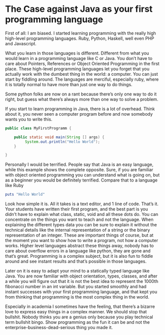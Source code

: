 # The Case against Java as your first programming language

First of all: I am biased. I started learning programming with the really high high-level programming languages. Ruby, Python, Haskell, well even PHP and Javascript. 

What you learn in those languages is different. Different from what you would learn in a programming language like C or Java. You don’t have to care about Pointers, References or Object Oriented Programming in the first place. These high-level programming languages let you forget that you actually work with the dumbest thing in the world: a computer. You can just start by fiddling around. The languages are merciful, especially ruby, where it is totally normal to have more than just one way to do things.

Some python folks are now on a rant because there’s only one way to do it right, but guess what there’s always more than one way to solve a problem.

If you start to learn programming in Java, there is a lot of overhead. Think about it, you never seen a computer program before and now somebody wants you to write this.

```java
public class MyFirstProgramm {

    public static void main(String [] args) {
         System.out.println("Hello World");
    } 

}
```

Personally I would be terrified. People say that Java is an easy language, while this example shows the complete opposite. Sure, if you are familiar with object oriented programming you can understand what is going on, but as a beginner you would be definitely terrified. Compare that to a language like Ruby

```ruby
puts "Hello World"
```

Look how simple it is. All it takes is a text editor, and 1 line of code. That’s it. Your students have written their first program, and the best part is you didn’t have to explain what class, static, void and all these dots do. You can concentrate on the things you want to teach and not the language. When explaining the different types data you can be sure to explain it without the technical details like the internal representation of a string or the binary representation of an integer. These are important things of course, but at the moment you want to show how to write a program, not how a computer works. Higher level languages abstract these things away, nobody has to care about overflow errors in a language like python, they are gone and that’s great. Programming is a complex subject, but it is also fun to fiddle around and see instant results and that’s possible in those languages. 

Later on it is easy to adapt your mind to a statically typed language like Java. You are now familiar with object orientation, types, classes, and after a while you will figure out that it is not the best idea to represent the 1000th  fibonacci number in an int variable. But you started smoothly and had instant successes with your first programming language, and that kept you from thinking that programming is the most complex thing in the world.

Especially in academia I sometimes have the feeling, that there’s a bizarre love to express easy things in a complex manner. We should stop that bullshit. Nobody thinks you are a genius only because you play technical term bullshit bingo. Show  programming as the fun it can be and not the enterprise-business-dead-serious thing you made it. 